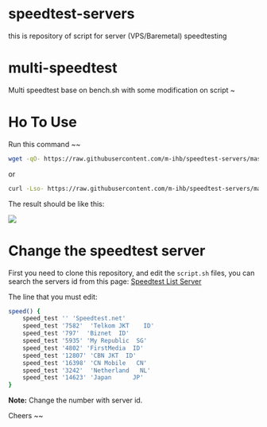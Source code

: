 # speedtest-servers
this is repository of script for server (VPS/Baremetal) speedtesting

# multi-speedtest
Multi speedtest base on bench.sh with some modification on script ~

# Ho To Use

Run this command ~~

```bash
wget -qO- https://raw.githubusercontent.com/m-ihb/speedtest-servers/master/script.sh | bash
```

or

```bash
curl -Lso- https://raw.githubusercontent.com/m-ihb/speedtest-servers/master/script.sh | bash
```

The result should be like this:

![](https://cdn-blinux.s3-id-jkt-1.kilatstorage.id/post/leon/result-speed.png)

# Change the speedtest server

First you need to clone this repository, and edit the `script.sh` files, you can search the servers id from this page: [Speedtest List Server](https://williamyaps.github.io/wlmjavascript/servercli.html)

The line that you must edit:

```bash
speed() {
    speed_test '' 'Speedtest.net'
    speed_test '7582'  'Telkom JKT    ID'
    speed_test '797'  'Biznet  ID'
    speed_test '5935' 'My Republic  SG'
    speed_test '4802' 'FirstMedia  ID'
    speed_test '12807' 'CBN JKT  ID'
    speed_test '16398' 'CN Mobile   CN'
    speed_test '3242'  'Netherland   NL'
    speed_test '14623' 'Japan      JP'
}
```

**Note:** Change the number with server id.

Cheers ~~
